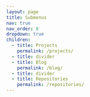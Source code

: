```yaml
---
layout: page
title: Submenus
nav: true
nav_order: 8
dropdown: true
children:
  - title: Projects
    permalink: /projects/
  - title: divider
  - title: Blog
    permalink: /blog/
  - title: divider 
  - title: Repositories 
    permalink: /repositories/
---
```

